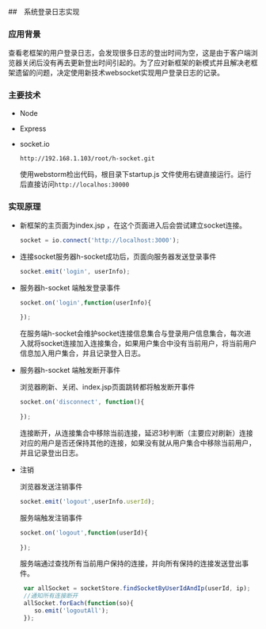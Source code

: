 ##　系统登录日志实现

### 应用背景

查看老框架的用户登录日志，会发现很多日志的登出时间为空，这是由于客户端浏览器关闭后没有再去更新登出时间引起的。为了应对新框架的新模式并且解决老框架遗留的问题，决定使用新技术websocket实现用户登录日志的记录。

### 主要技术

* Node

* Express

* socket.io

  ```http
  http://192.168.1.103/root/h-socket.git
  ```

  使用webstorm检出代码，根目录下startup.js 文件使用右键直接运行。运行后直接访问`http://localhos:30000`  

### 实现原理

* 新框架的主页面为index.jsp ，在这个页面进入后会尝试建立socket连接。

  ```javascript
  socket = io.connect('http://localhost:3000');
  ```

* 连接socket服务器h-socket成功后，页面向服务器发送登录事件

  ```javascript
  socket.emit('login', userInfo);
  ```

* 服务器h-socket 端触发登录事件

  ```javascript
  socket.on('login',function(userInfo){
    
  });
  ```

  在服务端h-socket会维护socket连接信息集合与登录用户信息集合，每次进入就将socket连接加入连接集合，如果用户集合中没有当前用户，将当前用户信息加入用户集合，并且记录登入日志。

* 服务器h-socket 端触发断开事件

  浏览器刷新、关闭、index.jsp页面跳转都将触发断开事件

  ```javascript
  socket.on('disconnect', function(){
    
  });
  ```
  连接断开，从连接集合中移除当前连接，延迟3秒判断（主要应对刷新）连接对应的用户是否还保持其他的连接，如果没有就从用户集合中移除当前用户，并且记录登出日志。

* 注销

  浏览器发送注销事件

  ```javascript
  socket.emit('logout',userInfo.userId);
  ```

  服务端触发注销事件

  ```javascript
  socket.on('logout',function(userId){
    
  });
  ```

  ​服务端通过查找所有当前用户保持的连接，并向所有保持的连接发送登出事件。

  ```javascript
   var allSocket = socketStore.findSocketByUserIdAndIp(userId, ip);
   //通知所有连接断开
   allSocket.forEach(function(so){
      so.emit('logoutAll');
   });
  ```

